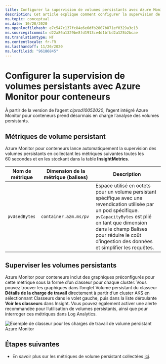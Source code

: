 ```yaml
---
title: Configurer la supervision de volumes persistants avec Azure Monitor pour conteneurs | Microsoft Docs
description: Cet article explique comment configurer la supervision de clusters Kubernetes constitués de volumes persistants à l’aide d’Azure Monitor pour conteneurs.
ms.topic: conceptual
ms.date: 10/20/2020
ms.openlocfilehash: e7c547c137fc84e6e6dfb2807b871ef0329a3c13
ms.sourcegitcommit: d22a86a1329be8fd1913ce4d1bfbd2a125b2bcae
ms.translationtype: HT
ms.contentlocale: fr-FR
ms.lasthandoff: 11/26/2020
ms.locfileid: "96186845"
---
```

# <a name="configure-pv-monitoring-with-azure-monitor-for-containers"></a>Configurer la supervision de volumes persistants avec Azure Monitor pour conteneurs

À partir de la version de l’agent *ciprod10052020*, l’agent intégré Azure Monitor pour conteneurs prend désormais en charge l’analyse des volumes persistants.

## <a name="pv-metrics"></a>Métriques de volume persistant

Azure Monitor pour conteneurs lance automatiquement la supervision des volumes persistants en collectant les métriques suivantes toutes les 60 secondes et en les stockant dans la table **InsightMetrics**.

|Nom de métrique |Dimension de la métrique (balises) |Description |
|------------|------------------------|------------|
| `pvUsedBytes`|`container.azm.ms/pv`|Espace utilisé en octets pour un volume persistant spécifique avec une revendication utilisée par un pod spécifique. `pvCapacityBytes` est plié en tant que dimension dans le champ Balises pour réduire le coût d’ingestion des données et simplifier les requêtes.|

## <a name="monitor-persistent-volumes"></a>Superviser les volumes persistants

Azure Monitor pour conteneurs inclut des graphiques préconfigurés pour cette métrique sous la forme d’un classeur pour chaque cluster. Vous pouvez trouver les graphiques dans l’onglet Volume persistant du classeur **Détails de la charge de travail** directement à partir d’un cluster AKS en sélectionnant Classeurs dans le volet gauche, puis dans la liste déroulante **Voir les classeurs** dans Insight. Vous pouvez également activer une alerte recommandée pour l’utilisation de volumes persistants, ainsi que pour interroger ces métriques dans Log Analytics.  

![Exemple de classeur pour les charges de travail de volume persistant Azure Monitor](./media/container-insights-persistent-volumes/pv-workload-example.PNG)

## <a name="next-steps"></a>Étapes suivantes

- En savoir plus sur les métriques de volume persistant collectées [ici](./container-insights-agent-config.md).